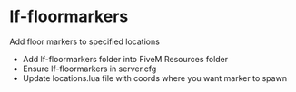 # lf-floormarkers
Add floor markers to specified locations

* Add lf-floormarkers folder into FiveM Resources folder
* Ensure lf-floormarkers in server.cfg
* Update locations.lua file with coords where you want marker to spawn
